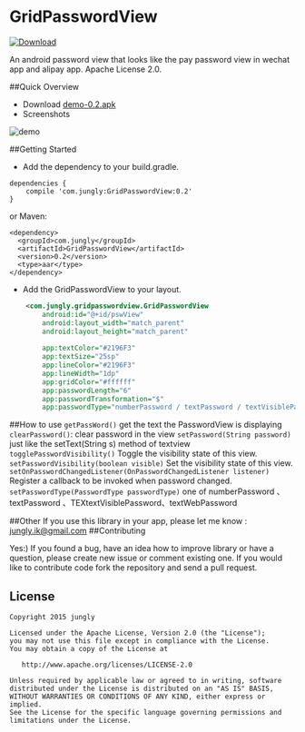 # GridPasswordView
[ ![Download](https://api.bintray.com/packages/jungerr/maven/gridPasswordView/images/download.svg) ](https://bintray.com/jungerr/maven/gridPasswordView/_latestVersion)

An android password view that looks like the pay password view in wechat app and alipay app.
Apache License 2.0.

##Quick Overview

 - Download [demo-0.2.apk][2]
 - Screenshots

![demo][1]


##Getting Started

 - Add the dependency to your build.gradle.
```
dependencies {
    compile 'com.jungly:GridPasswordView:0.2'
}
```
or Maven:
```
<dependency>
  <groupId>com.jungly</groupId>
  <artifactId>GridPasswordView</artifactId>
  <version>0.2</version>
  <type>aar</type>
</dependency>
```
 - Add the GridPasswordView to your layout.

```xml
    <com.jungly.gridpasswordview.GridPasswordView
        android:id="@+id/pswView"
        android:layout_width="match_parent"
        android:layout_height="match_parent" 
        
        app:textColor="#2196F3"
        app:textSize="25sp"
        app:lineColor="#2196F3"
        app:lineWidth="1dp"
        app:gridColor="#ffffff"
        app:passwordLength="6"
        app:passwordTransformation="$"
        app:passwordType="numberPassword / textPassword / textVisiblePassword / textWebPassword"/>
```

##How to use
`getPassWord()`    get the text the PasswordView is displaying
`clearPassword()`:  clear password in the view
`setPassword(String password)`    just like the setText(String s) method of textview
`togglePasswordVisibility()`  Toggle the visibility state of this view.
`setPasswordVisibility(boolean visible)`  Set the visibility  state of this view.
`setOnPasswordChangedListener(OnPasswordChangedListener listener)`   Register a callback to be invoked when password changed.
`setPasswordType(PasswordType passwordType)`  one of numberPassword 、textPassword 、TEXtextVisiblePassword、textWebPassword

##Other
If you use this library in your app, please let me know : jungly.ik@gmail.com
##Contributing

Yes:) If you found a bug, have an idea how to improve library or have a question, please create new issue or comment existing one. If you would like to contribute code fork the repository and send a pull request.

License
---

    Copyright 2015 jungly

    Licensed under the Apache License, Version 2.0 (the "License");
    you may not use this file except in compliance with the License.
    You may obtain a copy of the License at

       http://www.apache.org/licenses/LICENSE-2.0

    Unless required by applicable law or agreed to in writing, software
    distributed under the License is distributed on an "AS IS" BASIS,
    WITHOUT WARRANTIES OR CONDITIONS OF ANY KIND, either express or implied.
    See the License for the specific language governing permissions and
    limitations under the License.

  [1]: http://jungerr.qiniudn.com/gridpasswordview_0.2.gif
  [2]: https://github.com/Jungerr/GridPasswordView/blob/master/demo/demo-0.2.apk
